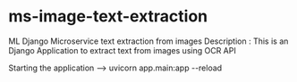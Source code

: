 # ms-image-text-extraction
ML Django Microservice text extraction from images
Description : This is an Django Application to extract text from images using OCR API

Starting the application --> uvicorn app.main:app --reload